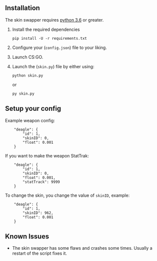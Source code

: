 ## Installation
The skin swapper requires [python 3.6](https://www.python.org/downloads/release/python-360/) or greater.

1. Install the required dependencies

    ```
    pip install -U -r requirements.txt
    ```
2. Configure your (`config.json`) file to your liking.

3. Launch CS:GO.

4. Launch the (`skin.py`) file by either using:

    ```
    python skin.py
    ```
    or
    ```
    py skin.py
    ```

## Setup your config
Example weapon config:
```
    "deagle": {
        "id": 1,
        "skinID": 0,
        "float": 0.001
    }
```
If you want to make the weapon StatTrak: 
```
    "deagle": {
        "id": 1,
        "skinID": 0,
        "float": 0.001,
        "statTrack": 9999
    }
```
To change the skin, you change the value of `skinID`, example:
```
    "deagle": {
        "id": 1,
        "skinID": 962,
        "float": 0.001
    }
```


## Known Issues
  * The skin swapper has some flaws and crashes some times. Usually a restart of the script fixes it.

